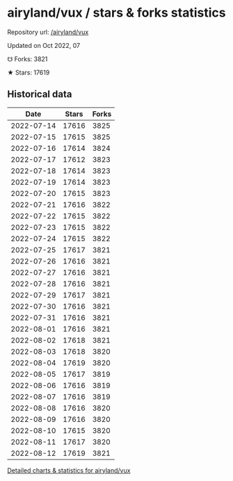 # airyland/vux / stars & forks statistics

Repository url: [/airyland/vux](https://github.com/airyland/vux)

Updated on Oct 2022, 07

☋ Forks: 3821

★ Stars: 17619

## Historical data
| Date | Stars | Forks |
|------|-------|-------|
| 2022-07-14 | 17616 | 3825 | 
| 2022-07-15 | 17615 | 3825 | 
| 2022-07-16 | 17614 | 3824 | 
| 2022-07-17 | 17612 | 3823 | 
| 2022-07-18 | 17614 | 3823 | 
| 2022-07-19 | 17614 | 3823 | 
| 2022-07-20 | 17615 | 3823 | 
| 2022-07-21 | 17616 | 3822 | 
| 2022-07-22 | 17615 | 3822 | 
| 2022-07-23 | 17615 | 3822 | 
| 2022-07-24 | 17615 | 3822 | 
| 2022-07-25 | 17617 | 3821 | 
| 2022-07-26 | 17616 | 3821 | 
| 2022-07-27 | 17616 | 3821 | 
| 2022-07-28 | 17616 | 3821 | 
| 2022-07-29 | 17617 | 3821 | 
| 2022-07-30 | 17616 | 3821 | 
| 2022-07-31 | 17616 | 3821 | 
| 2022-08-01 | 17616 | 3821 | 
| 2022-08-02 | 17618 | 3821 | 
| 2022-08-03 | 17618 | 3820 | 
| 2022-08-04 | 17619 | 3820 | 
| 2022-08-05 | 17617 | 3819 | 
| 2022-08-06 | 17616 | 3819 | 
| 2022-08-07 | 17616 | 3819 | 
| 2022-08-08 | 17616 | 3820 | 
| 2022-08-09 | 17616 | 3820 | 
| 2022-08-10 | 17615 | 3820 | 
| 2022-08-11 | 17617 | 3820 | 
| 2022-08-12 | 17619 | 3821 | 


[Detailed charts & statistics for airyland/vux](https://reviewgithub.com/rep/airyland/vux)
